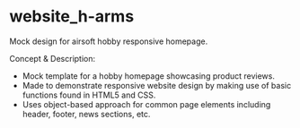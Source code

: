 # website_h-arms
Mock design for airsoft hobby responsive homepage.

Concept & Description:
- Mock template for a hobby homepage showcasing product reviews.
- Made to demonstrate responsive website design by making use of basic functions found in HTML5 and CSS.
- Uses object-based approach for common page elements including header, footer, news sections, etc.
